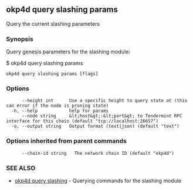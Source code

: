 ## okp4d query slashing params

Query the current slashing parameters

### Synopsis

Query genesis parameters for the slashing module:

$ okp4d query slashing params

```
okp4d query slashing params [flags]
```

### Options

```
      --height int      Use a specific height to query state at (this can error if the node is pruning state)
  -h, --help            help for params
      --node string     &lt;host&gt;:&lt;port&gt; to Tendermint RPC interface for this chain (default "tcp://localhost:26657")
  -o, --output string   Output format (text|json) (default "text")
```

### Options inherited from parent commands

```
      --chain-id string   The network chain ID (default "okp4d")
```

### SEE ALSO

* [okp4d query slashing](okp4d_query_slashing.md)	 - Querying commands for the slashing module

